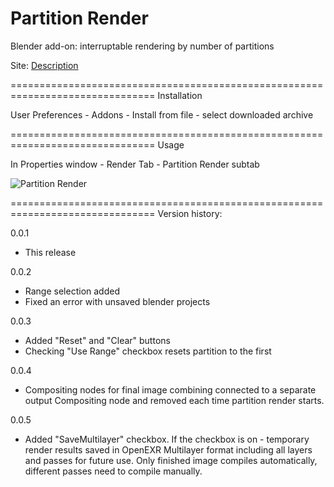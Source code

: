 Partition Render
===============================================================================
Blender add-on: interruptable rendering by number of partitions

Site: <a href="http://b3d.interplanety.ru/add-on-partition-render/">Description</a>

===============================================================================
Installation

User Preferences - Addons - Install from file - select downloaded archive

===============================================================================
Usage

In Properties window - Render Tab - Partition Render subtab

<img src="http://b3d.interplanety.ru/wp-content/upload_content/2017/02/00-400x253.jpg" title="Partition Render">

===============================================================================
Version history:

0.0.1
- This release

0.0.2
- Range selection added
- Fixed an error with unsaved blender projects

0.0.3
- Added "Reset" and "Clear" buttons
- Checking "Use Range" checkbox resets partition to the first

0.0.4
- Compositing nodes for final image combining connected to a separate output Compositing node and removed each time partition render starts.

0.0.5
- Added "SaveMultilayer" checkbox. If the checkbox is on - temporary render results saved in OpenEXR Multilayer format including all layers and passes for future use. Only finished image compiles automatically, different passes need to compile manually.
